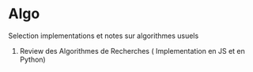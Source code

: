 # Algo
Selection implementations et notes sur  algorithmes usuels
1. Review des Algorithmes de Recherches ( Implementation en JS et en Python)
